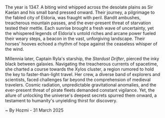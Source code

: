 
The year is 1347.  A biting wind whipped across the desolate plains as Sir Kaelan and his small band pressed onward. Their journey, a pilgrimage to the fabled city of Eldoria, was fraught with peril.  Bandit ambushes, treacherous mountain passes, and the ever-present threat of starvation tested their mettle.  Each sunrise brought a fresh wave of uncertainty, yet the whispered legends of Eldoria's untold riches and arcane power fueled their weary steps, a beacon in the vast, unforgiving landscape.  Their horses' hooves echoed a rhythm of hope against the ceaseless whisper of the wind.


Millennia later, Captain Ryla's starship, the *Stardust Drifter*, pierced the inky black between galaxies.  Navigating the treacherous currents of spacetime, she charted a course towards the Xylos cluster, a region rumored to hold the key to faster-than-light travel.  Her crew, a diverse band of explorers and scientists, faced challenges far beyond the comprehension of medieval travelers.  Cosmic radiation, unpredictable gravitational anomalies, and the ever-present threat of pirate fleets demanded constant vigilance. Yet, the allure of unlocking the universe's deepest secrets spurred them onward, a testament to humanity's unyielding thirst for discovery.

~ By Hozmi - 31 March 2025
